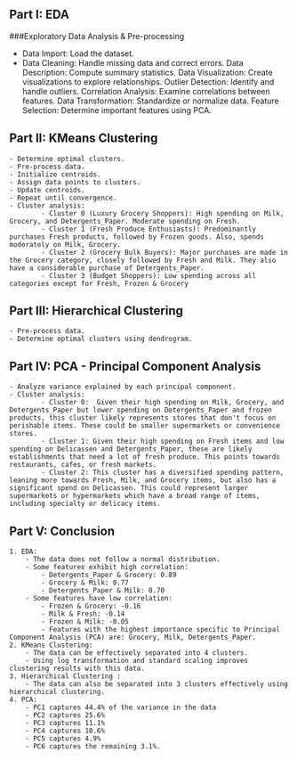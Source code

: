## Part I: EDA 
###Exploratory Data Analysis & Pre-processing
- Data Import: Load the dataset.
 - Data Cleaning: Handle missing data and correct errors.
	Data Description: Compute summary statistics.
	Data Visualization: Create visualizations to explore relationships.
	Outlier Detection: Identify and handle outliers.
	Correlation Analysis: Examine correlations between features.
	Data Transformation: Standardize or normalize data.
	Feature Selection: Determine important features using PCA.
	
## Part II: KMeans Clustering
	- Determine optimal clusters.
	- Pre-process data.
	- Initialize centroids.
	- Assign data points to clusters.
	- Update centroids.
	- Repeat until convergence.
	- Cluster analysis:
        	- Cluster 0 (Luxury Grocery Shoppers): High spending on Milk, Grocery, and Detergents_Paper. Moderate spending on Fresh.
       	 	- Cluster 1 (Fresh Produce Enthusiasts): Predominantly purchases Fresh products, followed by Frozen goods. Also, spends moderately on Milk, Grocery.
        	- Cluster 2 (Grocery Bulk Buyers): Major purchases are made in the Grocery category, closely followed by Fresh and Milk. They also have a considerable purchase of Detergents_Paper.
       	 	- Cluster 3 (Budget Shoppers): Low spending across all categories except for Fresh, Frozen & Grocery
	
## Part III: Hierarchical Clustering

	- Pre-process data.
	- Determine optimal clusters using dendrogram.
	
## Part IV: PCA - Principal Component Analysis

	- Analyze variance explained by each principal component.
	- Cluster analysis:
        	- Cluster 0:  Given their high spending on Milk, Grocery, and Detergents_Paper but lower spending on Detergents_Paper and frozen products, this cluster likely represents stores that don't focus on perishable items. These could be smaller supermarkets or convenience stores.
        	- Cluster 1: Given their high spending on Fresh items and low spending on Delicassen and Detergents_Paper, these are likely establishments that need a lot of fresh produce. This points towards restaurants, cafes, or fresh markets.
        	- Cluster 2: This cluster has a diversified spending pattern, leaning more towards Fresh, Milk, and Grocery items, but also has a significant spend on Delicassen. This could represent larger supermarkets or hypermarkets which have a broad range of items, including specialty or delicacy items.
## Part V: Conclusion
	1. EDA: 
		- The data does not follow a normal distribution.
		- Some features exhibit high correlation:
			- Detergents_Paper & Grocery: 0.89
			- Grocery & Milk: 0.77
			- Detergents_Paper & Milk: 0.70
		- Some features have low correlation:
			- Frozen & Grocery: -0.16
			- Milk & Fresh: -0.14
			- Frozen & Milk: -0.05    
			- Features with the highest importance specific to Principal Component Analysis (PCA) are: Grocery, Milk, Detergents_Paper.
	2. KMeans Clustering:
		- The data can be effectively separated into 4 clusters.
		- Using log transformation and standard scaling improves clustering results with this data. 
	3. Hierarchical Clustering :
		- The data can also be separated into 3 clusters effectively using hierarchical clustering. 
	4. PCA:
		- PC1 captures 44.4% of the variance in the data
		- PC2 captures 25.6%
		- PC3 captures 11.1%
		- PC4 captures 10.6%
		- PC5 captures 4.9%
		- PC6 captures the remaining 3.1%.
